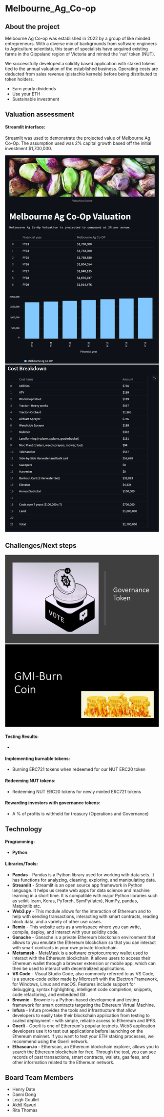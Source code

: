# Melbourne_Ag_Co-op

## About the project
Melbourne Ag Co-op was established in 2022 by a group of like minded entrepreneurs. With a diverse mix of backgrounds from software engineers to Agriculture scientists, this team of specialists have acquired existing farms in the Gippsland region of Victoria and minted the 'nut' token (NUT).

We successfully developed a solidity based application with staked tokens tied to the annual valuation of the established business. Operating costs are deducted from sales revenue (pistachio kernels) before being distributed to token holders. 

  - Earn yearly dividends
  - Use your ETH
  - Sustainable investment 

## Valuation assessment

#### Streamlit interface:

Streamlit was used to demonstrate the projected value of Melbourne Ag Co-Op.  The assumption used was 2% capital growth based off the initial investment $1,700,000.  

![streamlit interface](images/streamlit.png)
![streamlit cost breakdown](images/streamlit_cost_breakdown.png)

## Challenges/Next steps
![Governance Token](images/governance.png)
![Gonna Make It](images/gmi.png)

#### Testing Results:
*   

#### Implementing burnable tokens:
*   Burning ERC721 tokens when redeemed for our NUT ERC20 token  

#### Redeeming NUT tokens:
*   Redeeming NUT ERC20 tokens for newly minted ERC721 tokens 

#### Rewarding investors with governance tokens:
*   A % of profits is withheld for treasury (Operations and Governance) 


## Technology
#### Programming: 
*  **Python** 
#### Libraries/Tools:
* **Pandas** - Pandas is a Python library used for working with data sets. It has functions for analyzing, 
cleaning, exploring, and manipulating data.
* **Streamlit** -  Streamlit is an open source app framework in Python language. It helps us create web apps for data science and machine learning in a short time. It is compatible with major Python libraries such as scikit-learn, Keras, PyTorch, SymPy(latex), NumPy, pandas, Matplotlib etc.
* **Web3.py** - This module allows for the interaction of Ethereum and to help with sending transactions, interacting with smart contracts, reading block data, and a variety of other use cases.
* **Remix** - This website acts as a workspace where you can write, compile, deploy, and interact with your solidity code.
* **Ganache** - Ganache is a private Ethereum blockchain environment that allows to you emulate the Ethereum blockchain so that you can interact with smart  contracts in your own private blockchain.
* **Metamask** - MetaMask is a software cryptocurrency wallet used to interact with the Ethereum blockchain. It allows users to access their Ethereum wallet through a browser extension or mobile app, which can then be used to interact with decentralized applications.
* **VS Code** - Visual Studio Code, also commonly referred to as VS Code, is a source-code editor made by Microsoft with the Electron Framework, for Windows, Linux and macOS. Features include support for debugging, syntax highlighting, intelligent code completion, snippets, code refactoring, and embedded Git.
* **Brownie** - Brownie is a Python-based development and testing framework for smart contracts targeting the Ethereum Virtual Machine.
* **Infura** - Infura provides the tools and infrastructure that allow developers to easily take their blockchain application from testing to scaled deployment - with simple, reliable access to Ethereum and IPFS.
* **Goerli** - Goerli is one of Ethereum's popular testnets. Web3 application developers use it to test out applications before launching on the Ethereum mainnet. If you want to test your ETH staking processes, we recommend using the Goerli network.
* **Ethascan.io** - Etherscan, an Ethereum blockchain explorer, allows you to search the Ethereum blockchain for free. Through the tool, you can see records of past transactions, smart contracts, wallets, gas fees, and other information related to the Ethereum network.

## Board Team Members
   *  Henry Date  
   *  Danni Dong
   *  Leigh Goullet
   *  Akhil Kavuri
   *  Rita Thomas

